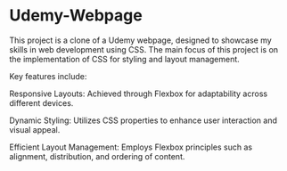 # Udemy-Webpage

   This project is a clone of a Udemy webpage, designed to showcase my skills in web development using CSS. 
   The main focus of this project is on the implementation of CSS for styling and layout management.

   
   Key features include:
   
   Responsive Layouts: Achieved through Flexbox for adaptability across different devices.
   
   Dynamic Styling: Utilizes CSS properties to enhance user interaction and visual appeal.
   
   Efficient Layout Management: Employs Flexbox principles such as alignment, distribution, and ordering of content.
